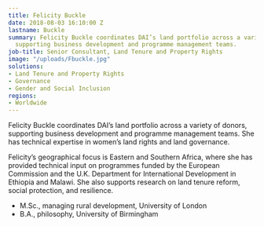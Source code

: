 ```yaml
---
title: Felicity Buckle
date: 2018-08-03 16:10:00 Z
lastname: Buckle
summary: Felicity Buckle coordinates DAI’s land portfolio across a variety of donors,
  supporting business development and programme management teams.
job-title: Senior Consultant, Land Tenure and Property Rights
image: "/uploads/Fbuckle.jpg"
solutions:
- Land Tenure and Property Rights
- Governance
- Gender and Social Inclusion
regions:
- Worldwide
---
```


Felicity Buckle coordinates DAI’s land portfolio across a variety of donors, supporting business development and programme management teams. She has technical expertise in women’s land rights and land governance.

Felicity’s geographical focus is Eastern and Southern Africa, where she has provided technical input on programmes funded by the European Commission and the U.K. Department for International Development in Ethiopia and Malawi. She also supports research on land tenure reform, social protection, and resilience.

* M.Sc., managing rural development, University of London
* B.A., philosophy, University of Birmingham